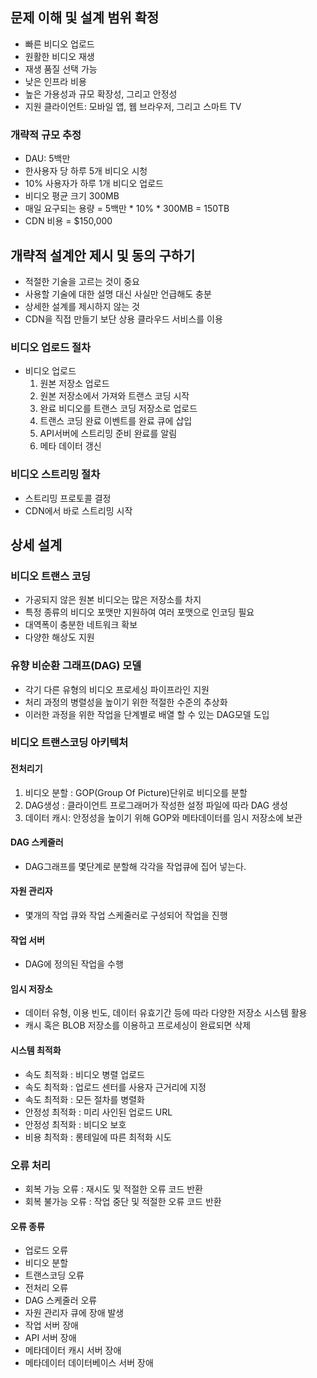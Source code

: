 ## 문제 이해 및 설계 범위 확정
- 빠른 비디오 업로드
- 원활한 비디오 재생
- 재생 품질 선택 가능
- 낮은 인프라 비용
- 높은 가용성과 규모 확장성, 그리고 안정성
- 지원 클라이언트: 모바일 앱, 웹 브라우저, 그리고 스마트 TV

### 개략적 규모 추정
- DAU: 5백만
- 한사용자 당 하루 5개 비디오 시청
- 10% 사용자가 하루 1개 비디오 업로드
- 비디오 평균 크기 300MB
- 매일 요구되는 용량 = 5백만 * 10% * 300MB = 150TB
- CDN 비용 = $150,000

## 개략적 설계안 제시 및 동의 구하기
- 적절한 기술을 고르는 것이 중요
- 사용할 기술에 대한 설명 대신 사실만 언급해도 충분
- 상세한 설계를 제시하지 않는 것
- CDN을 직접 만들기 보단 상용 클라우드 서비스를 이용

### 비디오 업로드 절차
- 비디오 업로드
  1. 원본 저장소 업로드
  2. 원본 저장소에서 가져와 트랜스 코딩 시작
  3. 완료 비디오를 트랜스 코딩 저장소로 업로드
  4. 트랜스 코딩 완료 이벤트를 완료 큐에 삽입
  5. API서버에 스트리밍 준비 완료를 알림
  6. 메타 데이터 갱신

### 비디오 스트리밍 절차
- 스트리밍 프로토콜 결정
- CDN에서 바로 스트리밍 시작

## 상세 설계

### 비디오 트랜스 코딩
- 가공되지 않은 원본 비디오는 많은 저장소를 차지
- 특정 종류의 비디오 포맷만 지원하여 여러 포맷으로 인코딩 필요
- 대역폭이 충분한 네트워크 확보
- 다양한 해상도 지원

### 유향 비순환 그래프(DAG) 모델
- 각기 다른 유형의 비디오 프로세싱 파이프라인 지원
- 처리 과정의 병렬성을 높이기 위한 적절한 수준의 추상화
- 이러한 과정을 위한 작업을 단계별로 배열 할 수 있는 DAG모델 도입

### 비디오 트랜스코딩 아키텍처

#### 전처리기
1. 비디오 분할 : GOP(Group Of Picture)단위로 비디오를 분할
2. DAG생성 : 클라이언트 프로그래머가 작성한 설정 파일에 따라 DAG 생성
3. 데이터 캐시: 안정성을 높이기 위해 GOP와 메타데이터를 임시 저장소에 보관

#### DAG 스케줄러
- DAG그래프를 몇단계로 분할해 각각을 작업큐에 집어 넣는다.

#### 자원 관리자
- 몇개의 작업 큐와 작업 스케줄러로 구성되어 작업을 진행

#### 작업 서버
- DAG에 정의된 작업을 수행

#### 임시 저장소
- 데이터 유형, 이용 빈도, 데이터 유효기간 등에 따라 다양한 저장소 시스템 활용
- 캐시 혹은 BLOB 저장소를 이용하고 프로세싱이 완료되면 삭제

#### 시스템 최적화
- 속도 최적화 : 비디오 병렬 업로드
- 속도 최적화 : 업로드 센터를 사용자 근거리에 지정
- 속도 최적화 : 모든 절차를 병렬화
- 안정성 최적화 : 미리 사인된 업로드 URL
- 안정성 최적화 : 비디오 보호
- 비용 최적화 : 롱테일에 따른 최적화 시도

### 오류 처리
- 회복 가능 오류 : 재시도 및 적절한 오류 코드 반환
- 회복 불가능 오류 : 작업 중단 및 적절한 오류 코드 반환

#### 오류 종류
- 업로드 오류
- 비디오 분할
- 트랜스코딩 오류
- 전처리 오류
- DAG 스케줄러 오류
- 자원 관리자 큐에 장애 발생
- 작업 서버 장애
- API 서버 장애
- 메타데이터 캐시 서버 장애
- 메타데이터 데이터베이스 서버 장애